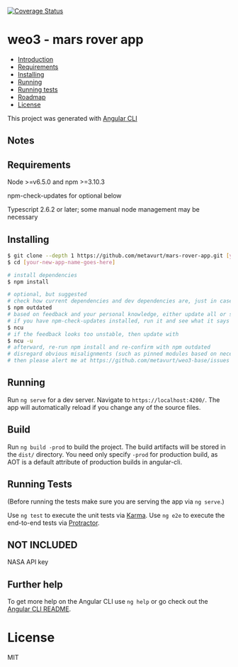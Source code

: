 [![Coverage Status](https://coveralls.io/repos/github/metavurt/weo3-base-angular/badge.svg?branch=master)](https://coveralls.io/github/metavurt/weo3-base-angular?branch=master)

# weo3 - mars rover app

- [Introduction](#introduction)
- [Requirements](#requirements)
- [Installing](#installing)
- [Running](#running)
- [Running tests](#running-tests)
- [Roadmap](#roadmap)
- [License](#license)

This project was generated with [Angular CLI](https://github.com/angular/angular-cli)

## Notes


## Requirements

Node >=v6.5.0 and npm >=3.10.3

npm-check-updates for optional below

Typescript 2.6.2 or later; some manual node management may be necessary

## Installing

```bash
$ git clone --depth 1 https://github.com/metavurt/mars-rover-app.git [your-new-app-name-goes-here]
$ cd [your-new-app-name-goes-here]

# install dependencies
$ npm install

# optional, but suggested
# check how current dependencies and dev dependencies are, just in case
$ npm outdated
# based on feedback and your personal knowledge, either update all or specific modules
# if you have npm-check-updates installed, run it and see what it says as well
$ ncu
# if the feedback looks too unstable, then update with
$ ncu -u
# afterward, re-run npm install and re-confirm with npm outdated
# disregard obvious misalignments (such as pinned modules based on necessary previous testing) unless large errors are discovered
# then please alert me at https://github.com/metavurt/weo3-base/issues
```

## Running
Run `ng serve` for a dev server. Navigate to `https://localhost:4200/`. The app will automatically reload if you change any of the source files.


## Build
Run `ng build -prod` to build the project. The build artifacts will be stored in the `dist/` directory. You need only specify `-prod` for production build, as AOT is a default attribute of production builds in angular-cli.


## Running Tests
(Before running the tests make sure you are serving the app via `ng serve`.)

Use `ng test` to execute the unit tests via [Karma](https://karma-runner.github.io).
Use `ng e2e` to execute the end-to-end tests via [Protractor](https://www.protractortest.org/).

## NOT INCLUDED
NASA API key

## Further help

To get more help on the Angular CLI use `ng help` or go check out the [Angular CLI README](https://github.com/angular/angular-cli/blob/master/README.md).


# License

MIT
